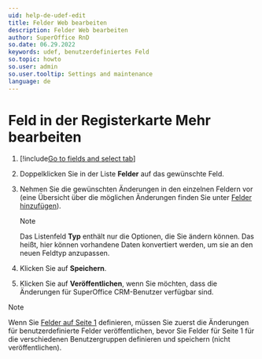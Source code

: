 ```yaml
---
uid: help-de-udef-edit
title: Felder Web bearbeiten
description: Felder Web bearbeiten
author: SuperOffice RnD
so.date: 06.29.2022
keywords: udef, benutzerdefiniertes Feld
so.topic: howto
so.user: admin
so.user.tooltip: Settings and maintenance
language: de
---
```


# Feld in der Registerkarte Mehr bearbeiten

1. [!include[Go to fields and select tab](includes/goto-fields.md)]

1. Doppelklicken Sie in der Liste **Felder** auf das gewünschte Feld.

1. Nehmen Sie die gewünschten Änderungen in den einzelnen Feldern vor (eine Übersicht über die möglichen Änderungen finden Sie unter [Felder hinzufügen][1]).

    > [!NOTE]
    > Das Listenfeld **Typ** enthält nur die Optionen, die Sie ändern können. Das heißt, hier können vorhandene Daten konvertiert werden, um sie an den neuen Feldtyp anzupassen.

1. Klicken Sie auf **Speichern**.

1. Klicken Sie auf **Veröffentlichen**, wenn Sie möchten, dass die Änderungen für SuperOffice CRM-Benutzer verfügbar sind.

> [!NOTE]
> Wenn Sie [Felder auf Seite 1][2] definieren, müssen Sie zuerst die Änderungen für benutzerdefinierte Felder veröffentlichen, bevor Sie Felder für Seite 1 für die verschiedenen Benutzergruppen definieren und speichern (nicht veröffentlichen).

<!-- Referenced links -->
[1]: add.md
[2]: page-1-fields.md

<!-- Referenced images -->

